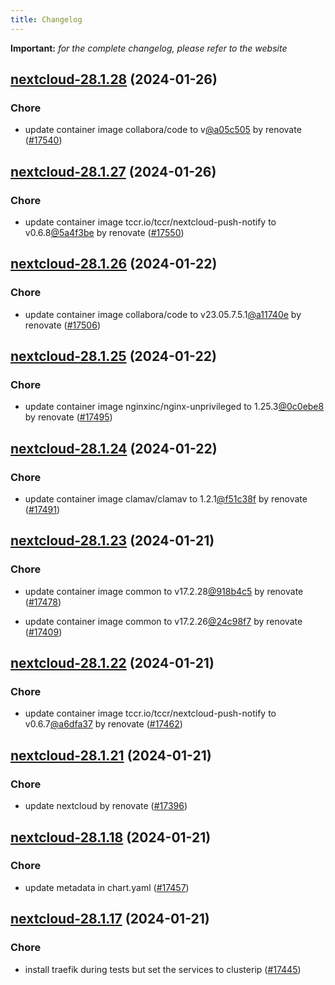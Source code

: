 ```yaml
---
title: Changelog
---
```


**Important:**
*for the complete changelog, please refer to the website*



## [nextcloud-28.1.28](https://github.com/truecharts/charts/compare/nextcloud-28.1.27...nextcloud-28.1.28) (2024-01-26)

### Chore



- update container image collabora/code to v[@a05c505](https://github.com/a05c505) by renovate ([#17540](https://github.com/truecharts/charts/issues/17540))


## [nextcloud-28.1.27](https://github.com/truecharts/charts/compare/nextcloud-28.1.26...nextcloud-28.1.27) (2024-01-26)

### Chore



- update container image tccr.io/tccr/nextcloud-push-notify to v0.6.8[@5a4f3be](https://github.com/5a4f3be) by renovate ([#17550](https://github.com/truecharts/charts/issues/17550))


## [nextcloud-28.1.26](https://github.com/truecharts/charts/compare/nextcloud-28.1.25...nextcloud-28.1.26) (2024-01-22)

### Chore



- update container image collabora/code to v23.05.7.5.1[@a11740e](https://github.com/a11740e) by renovate ([#17506](https://github.com/truecharts/charts/issues/17506))


## [nextcloud-28.1.25](https://github.com/truecharts/charts/compare/nextcloud-28.1.24...nextcloud-28.1.25) (2024-01-22)

### Chore



- update container image nginxinc/nginx-unprivileged to 1.25.3[@0c0ebe8](https://github.com/0c0ebe8) by renovate ([#17495](https://github.com/truecharts/charts/issues/17495))


## [nextcloud-28.1.24](https://github.com/truecharts/charts/compare/nextcloud-28.1.23...nextcloud-28.1.24) (2024-01-22)

### Chore



- update container image clamav/clamav to 1.2.1[@f51c38f](https://github.com/f51c38f) by renovate ([#17491](https://github.com/truecharts/charts/issues/17491))


## [nextcloud-28.1.23](https://github.com/truecharts/charts/compare/nextcloud-28.1.22...nextcloud-28.1.23) (2024-01-21)

### Chore



- update container image common to v17.2.28[@918b4c5](https://github.com/918b4c5) by renovate ([#17478](https://github.com/truecharts/charts/issues/17478))

- update container image common to v17.2.26[@24c98f7](https://github.com/24c98f7) by renovate ([#17409](https://github.com/truecharts/charts/issues/17409))


## [nextcloud-28.1.22](https://github.com/truecharts/charts/compare/nextcloud-28.1.21...nextcloud-28.1.22) (2024-01-21)

### Chore



- update container image tccr.io/tccr/nextcloud-push-notify to v0.6.7[@a6dfa37](https://github.com/a6dfa37) by renovate ([#17462](https://github.com/truecharts/charts/issues/17462))


## [nextcloud-28.1.21](https://github.com/truecharts/charts/compare/nextcloud-28.1.18...nextcloud-28.1.21) (2024-01-21)

### Chore



- update nextcloud by renovate ([#17396](https://github.com/truecharts/charts/issues/17396))


## [nextcloud-28.1.18](https://github.com/truecharts/charts/compare/nextcloud-28.1.17...nextcloud-28.1.18) (2024-01-21)

### Chore



- update metadata in chart.yaml ([#17457](https://github.com/truecharts/charts/issues/17457))


## [nextcloud-28.1.17](https://github.com/truecharts/charts/compare/nextcloud-28.1.16...nextcloud-28.1.17) (2024-01-21)

### Chore



- install traefik during tests but set the services to clusterip ([#17445](https://github.com/truecharts/charts/issues/17445))

